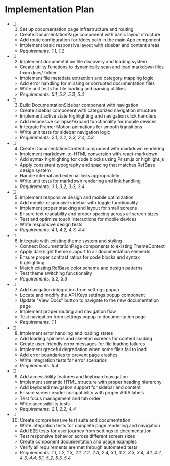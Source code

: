 # Implementation Plan

- [ ] 1. Set up documentation page infrastructure and routing
  - Create DocumentationPage component with basic layout structure
  - Add route configuration for /docs path in the main App component
  - Implement basic responsive layout with sidebar and content areas
  - _Requirements: 1.1, 1.2_

- [ ] 2. Implement documentation file discovery and loading system
  - Create utility functions to dynamically scan and load markdown files from docs/ folder
  - Implement file metadata extraction and category mapping logic
  - Add error handling for missing or corrupted documentation files
  - Write unit tests for file loading and parsing utilities
  - _Requirements: 5.1, 5.2, 5.3, 5.4_

- [ ] 3. Build DocumentationSidebar component with navigation
  - Create sidebar component with categorized navigation structure
  - Implement active state highlighting and navigation click handlers
  - Add responsive collapse/expand functionality for mobile devices
  - Integrate Framer Motion animations for smooth transitions
  - Write unit tests for sidebar navigation logic
  - _Requirements: 2.1, 2.2, 2.3, 2.4, 4.3_

- [ ] 4. Create DocumentationContent component with markdown rendering
  - Implement markdown-to-HTML conversion with react-markdown
  - Add syntax highlighting for code blocks using Prism.js or highlight.js
  - Apply consistent typography and spacing that matches RefBase design system
  - Handle internal and external links appropriately
  - Write unit tests for markdown rendering and link handling
  - _Requirements: 3.1, 3.2, 3.3, 3.4_

- [ ] 5. Implement responsive design and mobile optimization
  - Add mobile-responsive sidebar with toggle functionality
  - Implement proper stacking and layout for small screens
  - Ensure text readability and proper spacing across all screen sizes
  - Test and optimize touch interactions for mobile devices
  - Write responsive design tests
  - _Requirements: 4.1, 4.2, 4.3, 4.4_

- [ ] 6. Integrate with existing theme system and styling
  - Connect DocumentationPage components to existing ThemeContext
  - Apply dark/light theme support to all documentation elements
  - Ensure proper contrast ratios for code blocks and syntax highlighting
  - Match existing RefBase color scheme and design patterns
  - Test theme switching functionality
  - _Requirements: 3.2, 3.3_

- [ ] 7. Add navigation integration from settings popup
  - Locate and modify the API Keys settings popup component
  - Update "View Docs" button to navigate to the new documentation page
  - Implement proper routing and navigation flow
  - Test navigation from settings popup to documentation page
  - _Requirements: 1.1_

- [ ] 8. Implement error handling and loading states
  - Add loading spinners and skeleton screens for content loading
  - Create user-friendly error messages for file loading failures
  - Implement graceful degradation when some files fail to load
  - Add error boundaries to prevent page crashes
  - Write integration tests for error scenarios
  - _Requirements: 5.4_

- [ ] 9. Add accessibility features and keyboard navigation
  - Implement semantic HTML structure with proper heading hierarchy
  - Add keyboard navigation support for sidebar and content
  - Ensure screen reader compatibility with proper ARIA labels
  - Test focus management and tab order
  - Write accessibility tests
  - _Requirements: 2.1, 2.2, 4.4_

- [ ] 10. Create comprehensive test suite and documentation
  - Write integration tests for complete page rendering and navigation
  - Add E2E tests for user journey from settings to documentation
  - Test responsive behavior across different screen sizes
  - Create component documentation and usage examples
  - Verify all requirements are met through automated tests
  - _Requirements: 1.1, 1.2, 1.3, 2.1, 2.2, 2.3, 2.4, 3.1, 3.2, 3.3, 3.4, 4.1, 4.2, 4.3, 4.4, 5.1, 5.2, 5.3, 5.4_